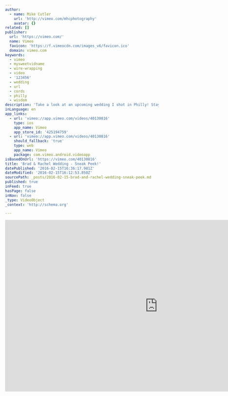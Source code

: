 ```yaml
---
author:
  - name: Mike Cutler
    url: 'http://vimeo.com/mhcphotography'
    avatar: {}
related: []
publisher:
  url: 'https://vimeo.com/'
  name: Vimeo
  favicon: 'https://f.vimeocdn.com/images_v6/favicon.ico'
  domain: vimeo.com
keywords:
  - vimeo
  - mysweetvidname
  - wire-wrapping
  - video
  - '123456'
  - wedding
  - url
  - cords
  - philly
  - wisdom
description: 'Take a look at an upcoming wedding I shot in Philly! Stay tuned for the whole wedding! :)'
inLanguage: en
app_links:
  - url: 'vimeo://app.vimeo.com/videos/40130816'
    type: ios
    app_name: Vimeo
    app_store_id: '425194759'
  - url: 'vimeo://app.vimeo.com/videos/40130816'
    should_fallback: 'true'
    type: web
    app_name: Vimeo
    package: com.vimeo.android.videoapp
isBasedOnUrl: 'https://vimeo.com/40130816'
title: 'Brad & Rachel Wedding - Sneak Peek!'
datePublished: '2016-02-15T16:36:17.981Z'
dateModified: '2016-02-15T16:12:53.850Z'
sourcePath: _posts/2016-02-15-brad-and-rachel-wedding-sneak-peek.md
published: true
inFeed: true
hasPage: false
inNav: false
_type: VideoObject
_context: 'http://schema.org'

---
```

<iframe src="https://cdn.embedly.com/widgets/media.html?src=https%3A%2F%2Fplayer.vimeo.com%2Fvideo%2F40130816&amp;url=https%3A%2F%2Fvimeo.com%2F40130816&amp;image=http%3A%2F%2Fi.vimeocdn.com%2Fvideo%2F277164593_1280.jpg&amp;key=b7d04c9b404c499eba89ee7072e1c4f7&amp;type=text%2Fhtml&amp;schema=vimeo" width="1000" height="563" scrolling="no" frameborder="0" allowfullscreen="allowfullscreen" style=""></iframe>
